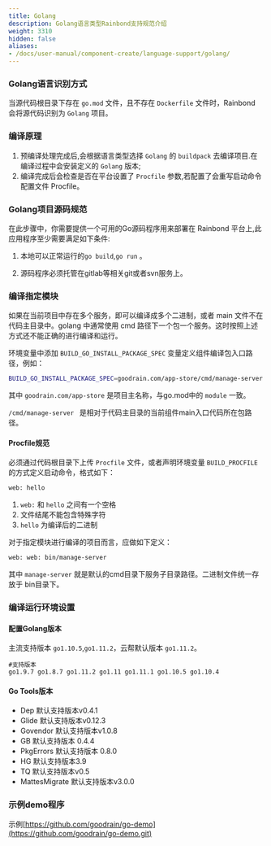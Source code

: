 ```yaml
---
title: Golang
description: Golang语言类型Rainbond支持规范介绍
weight: 3310
hidden: false
aliases:
- /docs/user-manual/component-create/language-support/golang/
---
```


### Golang语言识别方式

当源代码根目录下存在 `go.mod` 文件，且不存在 `Dockerfile` 文件时，Rainbond 会将源代码识别为 `Golang` 项目。

### 编译原理

1. 预编译处理完成后,会根据语言类型选择 `Golang` 的 `buildpack` 去编译项目.在编译过程中会安装定义的 `Golang` 版本;
2. 编译完成后会检查是否在平台设置了 `Procfile` 参数,若配置了会重写启动命令配置文件 Procfile。

### Golang项目源码规范

在此步骤中，你需要提供一个可用的Go源码程序用来部署在 Rainbond 平台上,此应用程序至少需要满足如下条件:

1. 本地可以正常运行的`go build`,`go run` 。

2. 源码程序必须托管在gitlab等相关git或者svn服务上。
<!-- 3. 在根目录的`/Godeps`目录下有`Godeps.json`文件，标识应用由[godep](https://devcenter.heroku.com/articles/go-dependencies-via-godep)管理;在根目录的`/vendor`目录下有`Govendor.json`文件，标识应用由[govendor](https://devcenter.heroku.com/articles/go-dependencies-via-govendor)管理;在根目录的`/src`目录下包含`<文件名>.go`文件，标识应用由[gb](https://devcenter.heroku.com/articles/go-dependencies-via-gb)管理。 -->

### 编译指定模块

如果在当前项目中存在多个服务，即可以编译成多个二进制，或者 main 文件不在代码主目录中。golang 中通常使用 cmd 路径下一个包一个服务。这时按照上述方式还不能正确的进行编译和运行。

环境变量中添加 `BUILD_GO_INSTALL_PACKAGE_SPEC` 变量定义组件编译包入口路径，例如：

```bash
BUILD_GO_INSTALL_PACKAGE_SPEC=goodrain.com/app-store/cmd/manage-server
```

其中 `goodrain.com/app-store` 是项目主名称，与go.mod中的 `module` 一致。

`/cmd/manage-server ` 是相对于代码主目录的当前组件main入口代码所在包路径。

#### Procfile规范

必须通过代码根目录下上传 `Procfile` 文件，或者声明环境变量 `BUILD_PROCFILE` 的方式定义启动命令，格式如下：

```bash
web: hello
```

1. `web:` 和 `hello` 之间有一个空格
2. 文件结尾不能包含特殊字符
3. `hello` 为编译后的二进制

对于指定模块进行编译的项目而言，应做如下定义：

```bash
web: web: bin/manage-server
```

其中 `manage-server` 就是默认的cmd目录下服务子目录路径。二进制文件统一存放于 bin目录下。

### 编译运行环境设置

#### 配置Golang版本

主流支持版本 `go1.10.5`,`go1.11.2`，云帮默认版本 `go1.11.2`。

```
#支持版本 
go1.9.7 go1.8.7 go1.11.2 go1.11 go1.11.1 go1.10.5 go1.10.4
```

#### Go Tools版本

- Dep
  默认支持版本v0.4.1
- Glide
  默认支持版本v0.12.3
- Govendor
  默认支持版本v1.0.8
- GB
  默认支持版本 0.4.4
- PkgErrors
  默认支持版本 0.8.0
- HG
  默认支持版本3.9
- TQ 
  默认支持版本v0.5
- MattesMigrate
  默认支持版本v3.0.0

### 示例demo程序

示例[https://github.com/goodrain/go-demo](https://github.com/goodrain/go-demo.git)
